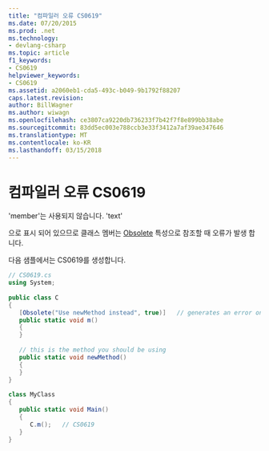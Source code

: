 ```yaml
---
title: "컴파일러 오류 CS0619"
ms.date: 07/20/2015
ms.prod: .net
ms.technology:
- devlang-csharp
ms.topic: article
f1_keywords:
- CS0619
helpviewer_keywords:
- CS0619
ms.assetid: a2060eb1-cda5-493c-b049-9b1792f88207
caps.latest.revision: 
author: BillWagner
ms.author: wiwagn
ms.openlocfilehash: ce3807ca9220db736233f7b42f7f8e899bb38abe
ms.sourcegitcommit: 83dd5ec003e788ccb3e33f3412a7af39ae347646
ms.translationtype: MT
ms.contentlocale: ko-KR
ms.lasthandoff: 03/15/2018
---
```

# <a name="compiler-error-cs0619"></a>컴파일러 오류 CS0619
'member'는 사용되지 않습니다. 'text'  
  
 으로 표시 되어 있으므로 클래스 멤버는 [Obsolete](http://msdn.microsoft.com/library/05e99cd0-bda6-4f79-a890-1ca093b4b488) 특성으로 참조할 때 오류가 발생 합니다.  
  
 다음 샘플에서는 CS0619를 생성합니다.  
  
```csharp  
// CS0619.cs  
using System;  
  
public class C  
{  
   [Obsolete("Use newMethod instead", true)]   // generates an error on use  
   public static void m()  
   {  
   }  
  
   // this is the method you should be using  
   public static void newMethod()  
   {  
   }  
}  
  
class MyClass  
{  
   public static void Main()  
   {  
      C.m();   // CS0619  
   }  
}  
```
